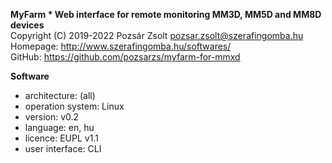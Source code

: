**MyFarm * Web interface for remote monitoring MM3D, MM5D and MM8D devices**  
Copyright (C) 2019-2022 Pozsár Zsolt <pozsar.zsolt@szerafingomba.hu>  
Homepage: <http://www.szerafingomba.hu/softwares/>  
GitHub: <https://github.com/pozsarzs/myfarm-for-mmxd>

**Software**

 - architecture:       (all)
 - operation system:   Linux
 - version:            v0.2
 - language:           en, hu
 - licence:            EUPL v1.1
 - user interface:     CLI
